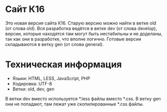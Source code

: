 Сайт К16
========
Это новая версия сайта К16. Старую версию можно найти в ветке old (от слова old).
Вся разработка ведётся в ветке dev (от слова develop), версии, которые находятся там могут быть нестабильны и не доделаны, так как они в разработке, что вполне логично. 
Готовые версии складываются в ветку gen (от слова general).

Техническая информация
======================
 * Языки: HTML, LESS, JavaScript, PHP
 * Кодировка: UTF-8
 * Ветки: old, dev, gen

В ветки dev вместо используется *.less файлы вместо *.css. В ветку gen они не попадают, там лежат уже скопилированные *.css файлы.